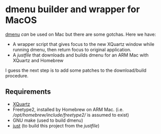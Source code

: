 # dmenu builder and wrapper for MacOS

[dmenu](https://tools.suckless.org/dmenu) _can_ be used on Mac but there are some gotchas. Here we have:

- A wrapper script that gives focus to the new XQuartz window while running dmenu, then return focus to original application.
- A *justfile* that downloads and builds dmenu for an ARM Mac with XQuartz and Homebrew

I guess the next step is to add some patches to the download/build procedure.


## Requirements
- [XQuartz](https://www.xquartz.org/)
- Freetype2, installed by Homebrew on ARM Mac. (i.e. */opt/homebrew/include/freetype2/* is assumed to exist)
- GNU make (used to build dmenu)
- [just](https://github.com/casey/just) (to build this project from the *justfile*)
